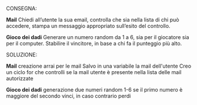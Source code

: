 CONSEGNA:

**Mail**
Chiedi all’utente la sua email,
controlla che sia nella lista di chi può accedere,
stampa un messaggio appropriato sull’esito del controllo.

**Gioco dei dadi**
Generare un numero random da 1 a 6, sia per il giocatore sia per il computer.
Stabilire il vincitore, in base a chi fa il punteggio più alto.

SOLUZIONE:

**Mail**
creazione arrai per le mail
Salvo in una variabile la mail dell'utente
Creo un ciclo for che controlli se la mail utente è presente nella lista delle mail autorizzate

**Gioco dei dadi**
generazione due numeri random 1-6
se il primo numero è maggiore del secondo vinci, in caso contrario perdi